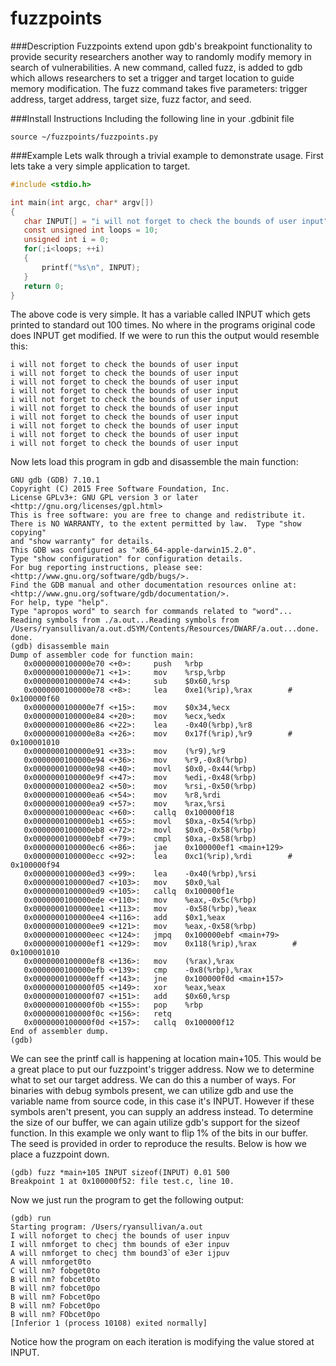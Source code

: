 # fuzzpoints

###Description
Fuzzpoints extend upon gdb's breakpoint functionality to provide security researchers another way to randomly modify memory in search of vulnerabilities. A new command, called fuzz, is added to gdb which allows researchers to set a trigger and target location to guide memory modification. The fuzz command takes five parameters: trigger address, target address, target size, fuzz factor, and seed.

###Install Instructions
Including the following line in your .gdbinit file
```
source ~/fuzzpoints/fuzzpoints.py
```

###Example
Lets walk through a trivial example to demonstrate usage. First lets take a very simple application to target.
```C
#include <stdio.h>

int main(int argc, char* argv[])
{
   char INPUT[] = "i will not forget to check the bounds of user input";
   const unsigned int loops = 10; 
   unsigned int i = 0;
   for(;i<loops; ++i)
   {   
       printf("%s\n", INPUT);
   }   
   return 0;
}
```
The above code is very simple. It has a variable called INPUT which gets printed to standard out 100 times. No where in the programs original code does INPUT get modified. If we were to run this the output would resemble this:
```
i will not forget to check the bounds of user input
i will not forget to check the bounds of user input
i will not forget to check the bounds of user input
i will not forget to check the bounds of user input
i will not forget to check the bounds of user input
i will not forget to check the bounds of user input
i will not forget to check the bounds of user input
i will not forget to check the bounds of user input
i will not forget to check the bounds of user input
i will not forget to check the bounds of user input
```
Now lets load this program in gdb and disassemble the main function:
```
GNU gdb (GDB) 7.10.1
Copyright (C) 2015 Free Software Foundation, Inc.
License GPLv3+: GNU GPL version 3 or later <http://gnu.org/licenses/gpl.html>
This is free software: you are free to change and redistribute it.
There is NO WARRANTY, to the extent permitted by law.  Type "show copying"
and "show warranty" for details.
This GDB was configured as "x86_64-apple-darwin15.2.0".
Type "show configuration" for configuration details.
For bug reporting instructions, please see:
<http://www.gnu.org/software/gdb/bugs/>.
Find the GDB manual and other documentation resources online at:
<http://www.gnu.org/software/gdb/documentation/>.
For help, type "help".
Type "apropos word" to search for commands related to "word"...
Reading symbols from ./a.out...Reading symbols from /Users/ryansullivan/a.out.dSYM/Contents/Resources/DWARF/a.out...done.
done.
(gdb) disassemble main
Dump of assembler code for function main:
   0x0000000100000e70 <+0>:     push   %rbp
   0x0000000100000e71 <+1>:     mov    %rsp,%rbp
   0x0000000100000e74 <+4>:     sub    $0x60,%rsp
   0x0000000100000e78 <+8>:     lea    0xe1(%rip),%rax        # 0x100000f60
   0x0000000100000e7f <+15>:    mov    $0x34,%ecx
   0x0000000100000e84 <+20>:    mov    %ecx,%edx
   0x0000000100000e86 <+22>:    lea    -0x40(%rbp),%r8
   0x0000000100000e8a <+26>:    mov    0x17f(%rip),%r9        # 0x100001010
   0x0000000100000e91 <+33>:    mov    (%r9),%r9
   0x0000000100000e94 <+36>:    mov    %r9,-0x8(%rbp)
   0x0000000100000e98 <+40>:    movl   $0x0,-0x44(%rbp)
   0x0000000100000e9f <+47>:    mov    %edi,-0x48(%rbp)
   0x0000000100000ea2 <+50>:    mov    %rsi,-0x50(%rbp)
   0x0000000100000ea6 <+54>:    mov    %r8,%rdi
   0x0000000100000ea9 <+57>:    mov    %rax,%rsi
   0x0000000100000eac <+60>:    callq  0x100000f18
   0x0000000100000eb1 <+65>:    movl   $0xa,-0x54(%rbp)
   0x0000000100000eb8 <+72>:    movl   $0x0,-0x58(%rbp)
   0x0000000100000ebf <+79>:    cmpl   $0xa,-0x58(%rbp)
   0x0000000100000ec6 <+86>:    jae    0x100000ef1 <main+129>
   0x0000000100000ecc <+92>:    lea    0xc1(%rip),%rdi        # 0x100000f94
   0x0000000100000ed3 <+99>:    lea    -0x40(%rbp),%rsi
   0x0000000100000ed7 <+103>:   mov    $0x0,%al
   0x0000000100000ed9 <+105>:   callq  0x100000f1e
   0x0000000100000ede <+110>:   mov    %eax,-0x5c(%rbp)
   0x0000000100000ee1 <+113>:   mov    -0x58(%rbp),%eax
   0x0000000100000ee4 <+116>:   add    $0x1,%eax
   0x0000000100000ee9 <+121>:   mov    %eax,-0x58(%rbp)
   0x0000000100000eec <+124>:   jmpq   0x100000ebf <main+79>
   0x0000000100000ef1 <+129>:   mov    0x118(%rip),%rax        # 0x100001010
   0x0000000100000ef8 <+136>:   mov    (%rax),%rax
   0x0000000100000efb <+139>:   cmp    -0x8(%rbp),%rax
   0x0000000100000eff <+143>:   jne    0x100000f0d <main+157>
   0x0000000100000f05 <+149>:   xor    %eax,%eax
   0x0000000100000f07 <+151>:   add    $0x60,%rsp
   0x0000000100000f0b <+155>:   pop    %rbp
   0x0000000100000f0c <+156>:   retq   
   0x0000000100000f0d <+157>:   callq  0x100000f12
End of assembler dump.
(gdb) 

```
We can see the printf call is happening at location main+105. This would be a great place to put our fuzzpoint's trigger address. Now we to determine what to set our target address. We can do this a number of ways. For binaries with debug symbols present, we can utilize gdb and use the variable name from source code, in this case it's INPUT. However if these symbols aren't present, you can supply an address instead. To determine the size of our buffer, we can again utilize gdb's support for the sizeof function. In this example we only want to flip 1% of the bits in our buffer. The seed is provided in order to reproduce the results. Below is how we place a fuzzpoint down.
```
(gdb) fuzz *main+105 INPUT sizeof(INPUT) 0.01 500
Breakpoint 1 at 0x100000f52: file test.c, line 10.
```
Now we just run the program to get the following output:
```
(gdb) run
Starting program: /Users/ryansullivan/a.out 
I will noforget to checj the bounds of user inpuv
I will nmforget to checj thm bounds of e3er inpuv
A will nmforget to checj thm bound3`of e3er ijpuv
A will nmforget0to
C will nm? fobget0to
B will nm? fobcet0to
B will nm? fobcet0po
B will nm? Fobcet0po
B will nm? Fobcet0po
B will nm? FObcet0po
[Inferior 1 (process 10108) exited normally]
```
Notice how the program on each iteration is modifying the value stored at INPUT.

